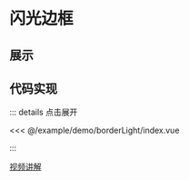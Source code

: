 # 闪光边框

## 展示

<script setup>
import demo from "./index.vue"
</script>

<demo></demo>

## 代码实现

::: details 点击展开

<<< @/example/demo/borderLight/index.vue

:::

[视频讲解](https://www.douyin.com/search/渡一前端必修课_鼠标移动的高亮边框效果)
